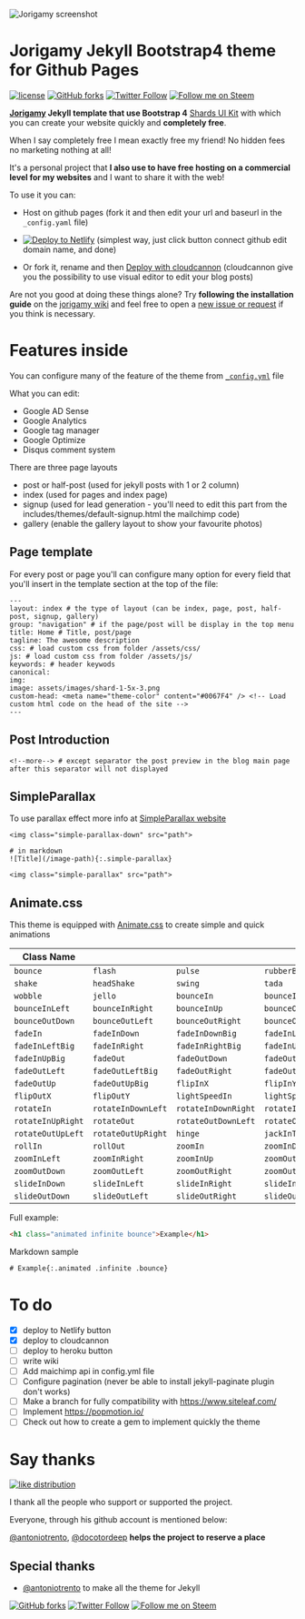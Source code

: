 ![Jorigamy screenshot](https://raw.githubusercontent.com/jorigamy/jorigamy.github.io/master/assets/images/jorigamy-readme.jpg)

# Jorigamy Jekyll Bootstrap4 theme for Github Pages
[![license](https://img.shields.io/github/license/mashape/apistatus.svg?style=flat-square)](https://github.com/jorigamy/jorigamy.github.io/blob/master/LICENSE) [![GitHub forks](https://img.shields.io/github/forks/badges/shields.svg?style=social&label=Fork)](https://github.com/jorigamy/jorigamy.github.io) <!--[![GitHub stars](https://img.shields.io/github/stars/badges/shields.svg?style=social&label=Stars)](https://github.com/jorigamy/jorigamy.github.io) -->[![Twitter Follow](https://img.shields.io/twitter/follow/espadrine.svg?style=social&label=Follow)](https://twitter.com/lantoniotrento) [![Follow me on Steem](https://img.shields.io/badge/Follow&#32;me-on&#32;Steem-orange.svg)](https://steemit.com/@antoniotrento)

**[Jorigamy](https://jorigamy.github.io) Jekyll template that use Bootstrap 4** [Shards UI Kit](https://designrevision.com/downloads/shards/?ref=producthunt) with which you can create your website quickly and **completely free**.

When I say completely free I mean exactly free my friend! No hidden fees no marketing nothing at all!

It's a personal project that **I also use to have free hosting on a commercial level for my websites** and I want to share it with the web!

To use it you can:

- Host on github pages (fork it and then edit your url and baseurl in the `_config.yaml` file)

<!-- Markdown snippet -->
- [![Deploy to Netlify](https://www.netlify.com/img/deploy/button.svg)](https://app.netlify.com/start/deploy?repository=https://github.com/jorigamy/jorigamy.github.io) (simplest way, just click button connect github edit domain name, and done)

- Or fork it, rename and then [Deploy with cloudcannon](https://cloudcannon.com/) (cloudcannon give you the possibility to use visual editor to edit your blog posts)

Are not you good at doing these things alone? Try **following the installation guide** on the [jorigamy wiki](https://github.com/jorigamy/jorigamy.github.io/wiki/Installation) and feel free to open a [new issue or request](https://github.com/jorigamy/jorigamy.github.io/issues) if you think is necessary.

# Features inside

You can configure many of the feature of the theme from [`_config.yml`](https://github.com/jorigamy/jorigamy.github.io/blob/master/_config.yml) file

What you can edit:

* Google AD Sense
* Google Analytics
* Google tag manager
* Google Optimize
* Disqus comment system

There are three page layouts

* post or half-post (used for jekyll posts with 1 or 2 column)
* index (used for pages and index page)
* signup (used for lead generation - you'll need to edit this part from the includes/themes/default-signup.html the mailchimp code)
* gallery (enable the gallery layout to show your favourite photos)

## Page template

For every post or page you'll can configure many option for every field that you'll insert in the template section at the top of the file:


```
---
layout: index # the type of layout (can be index, page, post, half-post, signup, gallery)
group: "navigation" # if the page/post will be display in the top menu
title: Home # Title, post/page
tagline: The awesome description
css: # load custom css from folder /assets/css/
js: # load custom css from folder /assets/js/
keywords: # header keywods
canonical:
img:
image: assets/images/shard-1-5x-3.png
custom-head: <meta name="theme-color" content="#0067F4" /> <!-- Load custom html code on the head of the site -->
---
```
## Post Introduction

```
<!--more--> # except separator the post preview in the blog main page after this separator will not displayed
```

## SimpleParallax

To use parallax effect more info at [SimpleParallax website](https://anakao-theme.com/simpleparallax/)

```
<img class="simple-parallax-down" src="path">

# in markdown
![Title](/image-path){:.simple-parallax}

<img class="simple-parallax" src="path">
```

## Animate.css

This theme is equipped with [Animate.css](https://daneden.github.io/animate.css/) to create simple and quick animations

| Class Name | | | |
|--------------------|--------------------|--------------------|--------------------|
| `bounce` |`flash` |`pulse` |`rubberBand` |
| `shake` |`headShake` |`swing` |`tada` |
| `wobble` |`jello` |`bounceIn` |`bounceInDown` |
| `bounceInLeft` |`bounceInRight` |`bounceInUp` |`bounceOut` |
| `bounceOutDown` |`bounceOutLeft` |`bounceOutRight` |`bounceOutUp` |
| `fadeIn` |`fadeInDown` |`fadeInDownBig` |`fadeInLeft` |
| `fadeInLeftBig` |`fadeInRight` |`fadeInRightBig` |`fadeInUp` |
| `fadeInUpBig` |`fadeOut` |`fadeOutDown` |`fadeOutDownBig` |
| `fadeOutLeft` |`fadeOutLeftBig` |`fadeOutRight` |`fadeOutRightBig` |
| `fadeOutUp` |`fadeOutUpBig` |`flipInX` |`flipInY` |
| `flipOutX` |`flipOutY` |`lightSpeedIn` |`lightSpeedOut` |
| `rotateIn` |`rotateInDownLeft` |`rotateInDownRight` |`rotateInUpLeft` |
| `rotateInUpRight` |`rotateOut` |`rotateOutDownLeft` |`rotateOutDownRight` |
| `rotateOutUpLeft` |`rotateOutUpRight` |`hinge` |`jackInTheBox` |
| `rollIn` |`rollOut` |`zoomIn` |`zoomInDown` |
| `zoomInLeft` |`zoomInRight` |`zoomInUp` |`zoomOut` |
| `zoomOutDown` |`zoomOutLeft` |`zoomOutRight` |`zoomOutUp` |
| `slideInDown` |`slideInLeft` |`slideInRight` |`slideInUp` |
| `slideOutDown` |`slideOutLeft` |`slideOutRight` |`slideOutUp` |

Full example:

```html
<h1 class="animated infinite bounce">Example</h1>
```
Markdown sample

```html
# Example{:.animated .infinite .bounce}
```

# To do

- [x] deploy to Netlify button
- [x] deploy to cloudcannon
- [ ] deploy to heroku button
- [ ] write wiki
- [ ] Add maichimp api in config.yml file
- [ ] Configure pagination (never be able to install jekyll-paginate plugin don't works)
- [ ] Make a branch for fully compatibility with https://www.siteleaf.com/
- [ ] Implement https://popmotion.io/
- [ ] Check out how to create a gem to implement quickly the theme

# Say thanks

[![like distribution](https://raw.githubusercontent.com/jorigamy/jorigamy.github.io/master/assets/images/like-distribution.gif)](https://gph.is/2gvyXMJ)

I thank all the people who support or supported the project.

Everyone, through his github account is mentioned below:

[@antoniotrento](https://github.com/antoniotrento), [@docotordeep](https://github.com/doctordeep) **helps the project to reserve a place**

## Special thanks

- [@antoniotrento](https://github.com/antoniotrento) to make all the theme for Jekyll


[![GitHub forks](https://img.shields.io/github/forks/badges/shields.svg?style=social&label=Fork)](https://github.com/jorigamy/jorigamy.github.io) <!--[![GitHub stars](https://img.shields.io/github/stars/badges/shields.svg?style=social&label=Stars)](https://github.com/jorigamy/jorigamy.github.io) -->[![Twitter Follow](https://img.shields.io/twitter/follow/espadrine.svg?style=social&label=Follow)](https://twitter.com/lantoniotrento) [![Follow me on Steem](https://img.shields.io/badge/Follow&#32;me-on&#32;Steem-orange.svg)](https://steemit.com/@antoniotrento)

